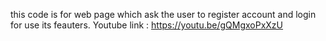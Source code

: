 this code is for web page which ask the user to register account and login for use its feauters.
Youtube link : https://youtu.be/gQMgxoPxXzU
